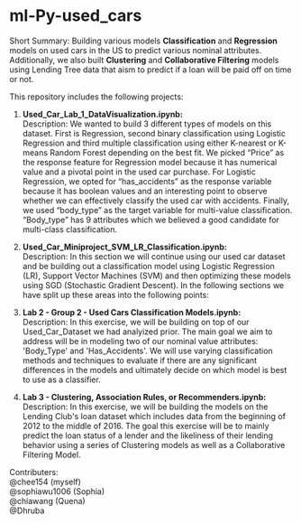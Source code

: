 # ml-Py-used_cars
Short Summary: Building various models **Classification** and **Regression** models on used cars in the US to predict various nominal attributes. Additionally, we also built **Clustering** and **Collaborative Filtering** models using Lending Tree data that aism to predict if a loan will be paid off on time or not.

This repository includes the following projects:
1. **Used_Car_Lab_1_DataVisualization.ipynb:**<br />
Description: We wanted to build 3 different types of models on this dataset. First is Regression, second binary classification using Logistic Regression and third multiple classification using either K-nearest or K-means Random Forest depending on the best fit. We picked “Price” as the response feature for Regression model because it has numerical value and a pivotal point in the used car purchase. For Logistic Regression, we opted for “has_accidents” as the response variable because it has boolean values and an interesting point to observe whether we can effectively classify the used car with accidents. Finally, we used “body_type” as the target variable for multi-value classification. “Body_type” has 9 attributes which we believed a good candidate for multi-class classification.

2. **Used_Car_Miniproject_SVM_LR_Classification.ipynb:**<br />
Description: In this section we will continue using our used car dataset and be building out a classification model using Logistic Regression (LR), Support Vector Machines (SVM) and then optimizing these models using SGD (Stochastic Gradient Descent). In the following sections we have split up these areas into the following points:

3. **Lab 2 - Group 2 - Used Cars Classification Models.ipynb:**<br />
Description: In this exercise, we will be building on top of our Used_Car_Dataset we had analyized prior. The main goal we aim to address will be in modeling two of our nominal value attributes: 'Body_Type' and 'Has_Accidents'. We will use varying classification methods and techniques to evaluate if there are any significant differences in the models and ultimately decide on which model is best to use as a classifier.

4. **Lab 3 - Clustering, Association Rules, or Recommenders.ipynb:**<br />
Description: In this exercise, we will be building the models on the Lending Club's loan dataset which includes data from the beginning of 2012 to the middle of 2016. The goal this exercise will be to mainly predict the loan status of a lender and the likeliness of their lending behavior using a series of Clustering models as well as a Collaborative Filtering Model.


Contributers:<br />
@chee154 (myself) <br />
@sophiawu1006 (Sophia)<br />
@chiawang (Quena)<br />
@Dhruba
